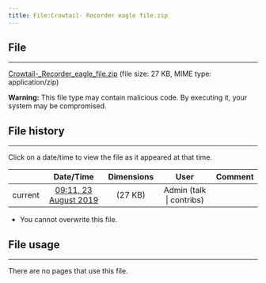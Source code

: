 ```yaml
---
title: File:Crowtail- Recorder eagle file.zip
---
```


## File
--------

[Crowtail-_Recorder_eagle_file.zip](https://wiki.elecrow.com/images/5/5b/Crowtail-_Recorder_eagle_file.zip) (file size: 27 KB, MIME type: application/zip)

**Warning:** This file type may contain malicious code. By executing it, your system may be compromised.

## File history
--------

Click on a date/time to view the file as it appeared at that time.

|         |                          Date/Time                           | Dimensions  |                             User                             | Comment |
| :-----: | :----------------------------------------------------------: | :---------: | :----------------------------------------------------------: | :-----: |
| current | [09:11, 23 August 2019](https://wiki.elecrow.com/images/5/5b/Crowtail-_Recorder_eagle_file.zip) | (27 KB) | Admin (talk \| contribs) |         |

- You cannot overwrite this file.

## File usage
--------

There are no pages that use this file.